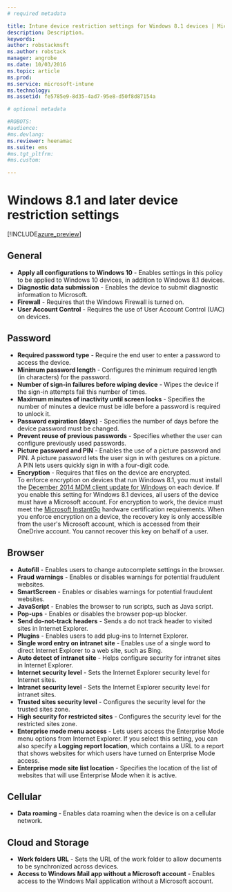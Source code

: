 ```yaml
---
# required metadata

title: Intune device restriction settings for Windows 8.1 devices | Microsoft Docs
description: Description.
keywords:
author: robstackmsft
ms.author: robstack
manager: angrobe
ms.date: 10/03/2016
ms.topic: article
ms.prod:
ms.service: microsoft-intune
ms.technology:
ms.assetid: fe5785e9-8d35-4ad7-95e8-d50f8d87154a

# optional metadata

#ROBOTS:
#audience:
#ms.devlang:
ms.reviewer: heenamac
ms.suite: ems
#ms.tgt_pltfrm:
#ms.custom:

---
```


# Windows 8.1 and later device restriction settings

[!INCLUDE[azure_preview](../includes/azure_preview.md)]

## General	
- 	**Apply all configurations to Windows 10** - Enables settings in this policy to be applied to Windows 10 devices, in addition to Windows 8.1 devices.	
- 	**Diagnostic data submission** - Enables the device to submit diagnostic information to Microsoft.	
- 	**Firewall** - Requires that the Windows Firewall is turned on.	
- 	**User Account Control** - Requires the use of User Account Control (UAC) on devices.	
## Password
- 	**Required password type** - Require the end user to enter a password to access the device.	
- 	**Minimum password length** - Configures the minimum required length (in characters) for the password.	
- 	**Number of sign-in failures before wiping device** - Wipes the device if the sign-in attempts fail this number of times.	
- 	**Maximum minutes of inactivity until screen locks** - Specifies the number of minutes a device must be idle before a password is required to unlock it.	
- 	**Password expiration (days)** - Specifies the number of days before the device password must be changed. 
- 	**Prevent reuse of previous passwords** - Specifies whether the user can configure previously used passwords.	
- 	**Picture password and PIN** - Enables the use of a picture password and PIN. A picture password lets the user sign in with gestures on a picture. A PIN lets users quickly sign in with a four-digit code.	
- 	**Encryption** - Requires that files on the device are encrypted.<br>To enforce encryption on devices that run Windows 8.1, you must install the [December 2014 MDM client update for Windows](https://support.microsoft.com/en-us/kb/3013816) on each device.
If you enable this setting for Windows 8.1 devices, all users of the device must have a Microsoft account.
For encryption to work, the device must meet the [Microsoft InstantGo](https://blogs.windows.com/windowsexperience/2014/06/19/instantgo-a-better-way-to-sleep/#IBHULcTfI4PokO8X.97) hardware certification requirements.
When you enforce encryption on a device, the recovery key is only accessible from the user's Microsoft account, which is accessed from their OneDrive account. You cannot recover this key on behalf of a user. 	



## Browser	
- 	**Autofill** - Enables users to change autocomplete settings in the browser.	
- 	**Fraud warnings** - Enables or disables warnings for potential fraudulent websites.	
- 	**SmartScreen** - Enables or disables warnings for potential fraudulent websites.	
- 	**JavaScript** - Enables the browser to run scripts, such as Java script.	
- 	**Pop-ups** - Enables or disables the browser pop-up blocker.	
- 	**Send do-not-track headers** - Sends a do not track header to visited sites in Internet Explorer.	
- 	**Plugins** - Enables users to add plug-ins to Internet Explorer.	
- 	**Single word entry on intranet site** - Enables use of a single word to direct Internet Explorer to a web site, such as Bing.	
- 	**Auto detect of intranet site** - Helps configure security for intranet sites in Internet Explorer.	
- 	**Internet security level** - Sets the Internet Explorer security level for Internet sites.
- 	**Intranet security level** - Sets the Internet Explorer security level for intranet sites.	
- 	**Trusted sites security level** - Configures the security level for the trusted sites zone.	
- 	**High security for restricted sites** - Configures the security level for the restricted sites zone.	
- 	**Enterprise mode menu access** - Lets users access the Enterprise Mode menu options from Internet Explorer.
If you select this setting, you can also specify a **Logging report location**, which contains a URL to a report that shows websites for which users have turned on Enterprise Mode access.	
- 	**Enterprise mode site list location** - Specifies the location of the list of websites that will use Enterprise Mode when it is active.	
## Cellular
- 	**Data roaming** - Enables data roaming when the device is on a cellular network.	
## Cloud and Storage	
- 	**Work folders URL** - Sets the URL of the work folder to allow documents to be synchronized across devices.
- 	**Access to Windows Mail app without a Microsoft account** - Enables access to the Windows Mail application without a Microsoft account. 	
